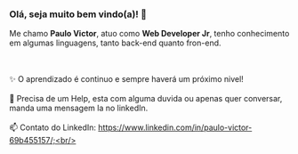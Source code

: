 ### Olá, seja muito bem vindo(a)! 👋

<!--
**PauloVASousa23/PauloVASousa23** is a ✨ _special_ ✨ repository because its `README.md` (this file) appears on your GitHub profile.

Here are some ideas to get you started:

- 🔭 I’m currently working on ...
- 🌱 I’m currently learning ...
- 👯 I’m looking to collaborate on ...
- 🤔 I’m looking for help with ...
- 💬 Ask me about ...
- 📫 How to reach me: ...
- 😄 Pronouns: ...
- ⚡ Fun fact: ...
-->


Me chamo <strong>Paulo Victor</strong>, atuo como <strong>Web Developer Jr</strong>, tenho conhecimento em algumas linguagens, tanto back-end quanto fron-end.<br/><br/><br/>

✨ O aprendizado é continuo e sempre haverá um próximo nivel!<br/><br/>
👯 Precisa de um Help, esta com alguma duvida ou apenas quer conversar, manda uma mensagem la no linkedIn.<br/><br/>
📫 Contato do LinkedIn: https://www.linkedin.com/in/paulo-victor-69b455157/;<br/><br/>
